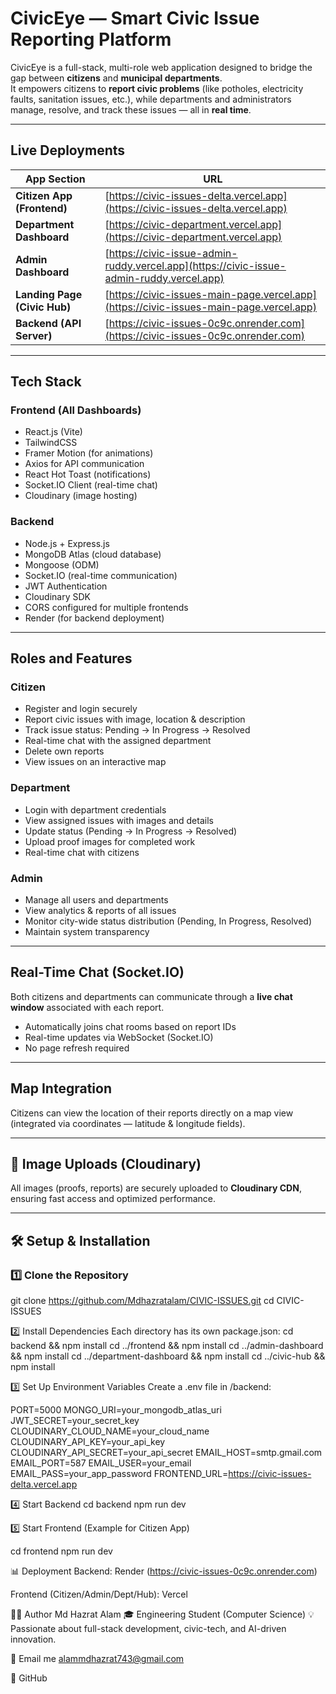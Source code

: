 #  CivicEye — Smart Civic Issue Reporting Platform

CivicEye is a full-stack, multi-role web application designed to bridge the gap between **citizens** and **municipal departments**.  
It empowers citizens to **report civic problems** (like potholes, electricity faults, sanitation issues, etc.), while departments and administrators manage, resolve, and track these issues — all in **real time**.

---

##  Live Deployments

| App Section | URL |
|--------------|-----|
| **Citizen App (Frontend)** | [https://civic-issues-delta.vercel.app](https://civic-issues-delta.vercel.app) |
| **Department Dashboard** | [https://civic-department.vercel.app](https://civic-department.vercel.app) |
| **Admin Dashboard** | [https://civic-issue-admin-ruddy.vercel.app](https://civic-issue-admin-ruddy.vercel.app) |
| **Landing Page (Civic Hub)** | [https://civic-issues-main-page.vercel.app](https://civic-issues-main-page.vercel.app) |
| **Backend (API Server)** | [https://civic-issues-0c9c.onrender.com](https://civic-issues-0c9c.onrender.com) |

---

##  Tech Stack

### **Frontend (All Dashboards)**
- React.js (Vite)
- TailwindCSS
- Framer Motion (for animations)
- Axios for API communication
- React Hot Toast (notifications)
- Socket.IO Client (real-time chat)
- Cloudinary (image hosting)

### **Backend**
- Node.js + Express.js
- MongoDB Atlas (cloud database)
- Mongoose (ODM)
- Socket.IO (real-time communication)
- JWT Authentication
- Cloudinary SDK
- CORS configured for multiple frontends
- Render (for backend deployment)

---

##  Roles and Features

### Citizen
- Register and login securely
- Report civic issues with image, location & description
- Track issue status: Pending → In Progress → Resolved
- Real-time chat with the assigned department
- Delete own reports
- View issues on an interactive map

###  Department
- Login with department credentials
- View assigned issues with images and details
- Update status (Pending → In Progress → Resolved)
- Upload proof images for completed work
- Real-time chat with citizens

###  Admin
- Manage all users and departments
- View analytics & reports of all issues
- Monitor city-wide status distribution (Pending, In Progress, Resolved)
- Maintain system transparency

---

##  Real-Time Chat (Socket.IO)
Both citizens and departments can communicate through a **live chat window** associated with each report.  
- Automatically joins chat rooms based on report IDs  
- Real-time updates via WebSocket (Socket.IO)  
- No page refresh required

---

##  Map Integration
Citizens can view the location of their reports directly on a map view (integrated via coordinates — latitude & longitude fields).

---

## 📸 Image Uploads (Cloudinary)
All images (proofs, reports) are securely uploaded to **Cloudinary CDN**, ensuring fast access and optimized performance.

---

## 🛠️ Setup & Installation

### 1️⃣ Clone the Repository

git clone https://github.com/Mdhazratalam/CIVIC-ISSUES.git
cd CIVIC-ISSUES


2️⃣ Install Dependencies
Each directory has its own package.json:
cd backend && npm install
cd ../frontend && npm install
cd ../admin-dashboard && npm install
cd ../department-dashboard && npm install
cd ../civic-hub && npm install


3️⃣ Set Up Environment Variables
Create a .env file in /backend:

PORT=5000
MONGO_URI=your_mongodb_atlas_uri
JWT_SECRET=your_secret_key
CLOUDINARY_CLOUD_NAME=your_cloud_name
CLOUDINARY_API_KEY=your_api_key
CLOUDINARY_API_SECRET=your_api_secret
EMAIL_HOST=smtp.gmail.com
EMAIL_PORT=587
EMAIL_USER=your_email
EMAIL_PASS=your_app_password
FRONTEND_URL=https://civic-issues-delta.vercel.app

4️⃣ Start Backend
cd backend
npm run dev

5️⃣ Start Frontend (Example for Citizen App)

cd frontend
npm run dev

📊 Deployment
Backend: Render (https://civic-issues-0c9c.onrender.com)

Frontend (Citizen/Admin/Dept/Hub): Vercel


👨‍💻 Author
Md Hazrat Alam
🎓 Engineering Student (Computer Science)
💡 Passionate about full-stack development, civic-tech, and AI-driven innovation.

📧 Email me alammdhazrat743@gmail.com

🔗 GitHub 


